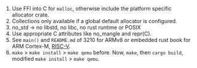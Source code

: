 1. Use FFI into C for `malloc`, otherwise include the platform specific allocator crate.
2. Collections only available if a global default allocator is configured.
3. no_std -> no libstd, no libc, no rust runtime or POSIX 
4. Use appropriate C attributes like no_mangle and repr(C).
5. See `main()` and `README.md` of 3210 for ARMv8 or embedded rust book for ARM Cortex-M, [RISC-V](https://github.com/rust-embedded/riscv).
6. `make` > `make install` > `make qemu` before. Now, `make`, then `cargo build`, modified `make install` > `make qemu`.